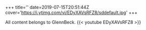 +++
title=''
date=2019-07-15T20:51:44Z
cover='https://i.ytimg.com/vi/EDyXAVsRFZ8/sddefault.jpg'
+++

All content belongs to GlennBeck.
{{< youtube EDyXAVsRFZ8 >}}
